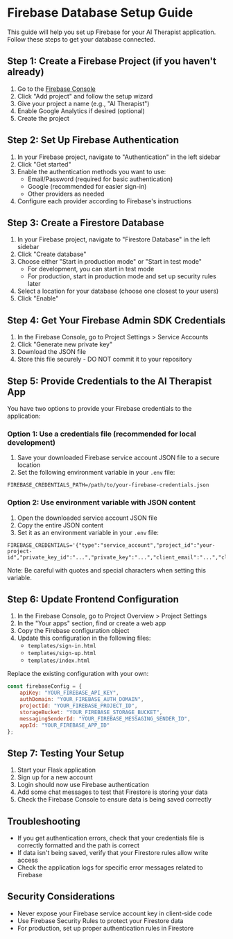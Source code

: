 # Firebase Database Setup Guide

This guide will help you set up Firebase for your AI Therapist application. Follow these steps to get your database connected.

## Step 1: Create a Firebase Project (if you haven't already)

1. Go to the [Firebase Console](https://console.firebase.google.com/)
2. Click "Add project" and follow the setup wizard
3. Give your project a name (e.g., "AI Therapist")
4. Enable Google Analytics if desired (optional)
5. Create the project

## Step 2: Set Up Firebase Authentication

1. In your Firebase project, navigate to "Authentication" in the left sidebar
2. Click "Get started"
3. Enable the authentication methods you want to use:
   - Email/Password (required for basic authentication)
   - Google (recommended for easier sign-in)
   - Other providers as needed
4. Configure each provider according to Firebase's instructions

## Step 3: Create a Firestore Database

1. In your Firebase project, navigate to "Firestore Database" in the left sidebar
2. Click "Create database"
3. Choose either "Start in production mode" or "Start in test mode"
   - For development, you can start in test mode
   - For production, start in production mode and set up security rules later
4. Select a location for your database (choose one closest to your users)
5. Click "Enable"

## Step 4: Get Your Firebase Admin SDK Credentials

1. In the Firebase Console, go to Project Settings > Service Accounts
2. Click "Generate new private key"
3. Download the JSON file
4. Store this file securely - DO NOT commit it to your repository

## Step 5: Provide Credentials to the AI Therapist App

You have two options to provide your Firebase credentials to the application:

### Option 1: Use a credentials file (recommended for local development)

1. Save your downloaded Firebase service account JSON file to a secure location
2. Set the following environment variable in your `.env` file:

```
FIREBASE_CREDENTIALS_PATH=/path/to/your-firebase-credentials.json
```

### Option 2: Use environment variable with JSON content

1. Open the downloaded service account JSON file
2. Copy the entire JSON content
3. Set it as an environment variable in your `.env` file:

```
FIREBASE_CREDENTIALS='{"type":"service_account","project_id":"your-project-id","private_key_id":"...","private_key":"...","client_email":"...","client_id":"...","auth_uri":"...","token_uri":"...","auth_provider_x509_cert_url":"...","client_x509_cert_url":"..."}'
```

Note: Be careful with quotes and special characters when setting this variable.

## Step 6: Update Frontend Configuration

1. In the Firebase Console, go to Project Overview > Project Settings
2. In the "Your apps" section, find or create a web app
3. Copy the Firebase configuration object
4. Update this configuration in the following files:
   - `templates/sign-in.html`
   - `templates/sign-up.html`
   - `templates/index.html`

Replace the existing configuration with your own:

```javascript
const firebaseConfig = {
    apiKey: "YOUR_FIREBASE_API_KEY",
    authDomain: "YOUR_FIREBASE_AUTH_DOMAIN",
    projectId: "YOUR_FIREBASE_PROJECT_ID",
    storageBucket: "YOUR_FIREBASE_STORAGE_BUCKET",
    messagingSenderId: "YOUR_FIREBASE_MESSAGING_SENDER_ID",
    appId: "YOUR_FIREBASE_APP_ID"
};
```

## Step 7: Testing Your Setup

1. Start your Flask application
2. Sign up for a new account
3. Login should now use Firebase authentication
4. Add some chat messages to test that Firestore is storing your data
5. Check the Firebase Console to ensure data is being saved correctly

## Troubleshooting

- If you get authentication errors, check that your credentials file is correctly formatted and the path is correct
- If data isn't being saved, verify that your Firestore rules allow write access
- Check the application logs for specific error messages related to Firebase

## Security Considerations

- Never expose your Firebase service account key in client-side code
- Use Firebase Security Rules to protect your Firestore data
- For production, set up proper authentication rules in Firestore 